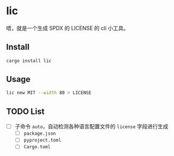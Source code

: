 # lic

唔，就是一个生成 SPDX 的 LICENSE 的 cli 小工具。

## Install

```bash
cargo install lic
```

## Usage

```bash
lic new MIT --width 80 > LICENSE
```

## TODO List

-  [ ] 子命令 `auto`，自动检测各种语言配置文件的 `license` 字段进行生成
   -  [ ] `package.json`
   -  [ ] `pyproject.toml`
   -  [ ] `Cargo.toml`
